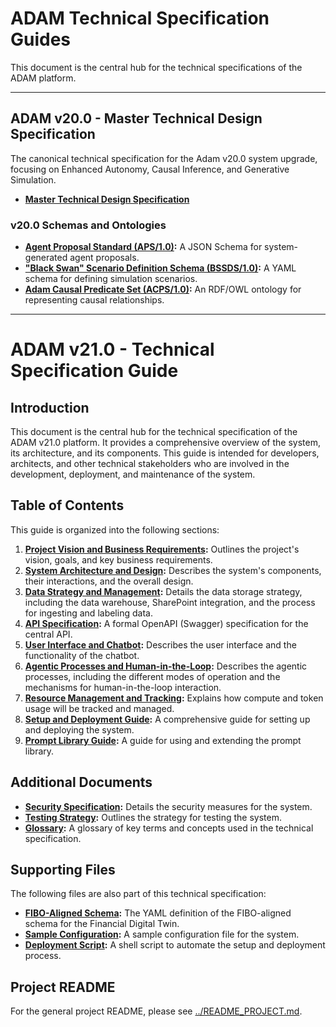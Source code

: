 # ADAM Technical Specification Guides

This document is the central hub for the technical specifications of the ADAM platform.

---

## ADAM v20.0 - Master Technical Design Specification

The canonical technical specification for the Adam v20.0 system upgrade, focusing on Enhanced Autonomy, Causal Inference, and Generative Simulation.

*   **[Master Technical Design Specification](./Adam_v20.0_TECHNICAL_SPECIFICATION.md)**

### v20.0 Schemas and Ontologies
*   **[Agent Proposal Standard (APS/1.0)](./schemas/agent_proposal.schema.json):** A JSON Schema for system-generated agent proposals.
*   **["Black Swan" Scenario Definition Schema (BSSDS/1.0)](./schemas/black_swan_scenario.schema.yaml):** A YAML schema for defining simulation scenarios.
*   **[Adam Causal Predicate Set (ACPS/1.0)](./ontologies/acps.ttl):** An RDF/OWL ontology for representing causal relationships.

---

# ADAM v21.0 - Technical Specification Guide

## Introduction

This document is the central hub for the technical specification of the ADAM v21.0 platform. It provides a comprehensive overview of the system, its architecture, and its components. This guide is intended for developers, architects, and other technical stakeholders who are involved in the development, deployment, and maintenance of the system.

## Table of Contents

This guide is organized into the following sections:

1.  **[Project Vision and Business Requirements](./PROJECT_VISION.md):** Outlines the project's vision, goals, and key business requirements.
2.  **[System Architecture and Design](./ARCHITECTURE.md):** Describes the system's components, their interactions, and the overall design.
3.  **[Data Strategy and Management](./DATA_STRATEGY.md):** Details the data storage strategy, including the data warehouse, SharePoint integration, and the process for ingesting and labeling data.
4.  **[API Specification](./api_specification.yaml):** A formal OpenAPI (Swagger) specification for the central API.
5.  **[User Interface and Chatbot](./UI_AND_CHATBOT.md):** Describes the user interface and the functionality of the chatbot.
6.  **[Agentic Processes and Human-in-the-Loop](./AGENTIC_PROCESSES.md):** Describes the agentic processes, including the different modes of operation and the mechanisms for human-in-the-loop interaction.
7.  **[Resource Management and Tracking](./RESOURCE_MANAGEMENT.md):** Explains how compute and token usage will be tracked and managed.
8.  **[Setup and Deployment Guide](./SETUP_AND_DEPLOYMENT.md):** A comprehensive guide for setting up and deploying the system.
9.  **[Prompt Library Guide](./PROMPT_LIBRARY_GUIDE.md):** A guide for using and extending the prompt library.

## Additional Documents

*   **[Security Specification](./SECURITY.md):** Details the security measures for the system.
*   **[Testing Strategy](./TESTING_STRATEGY.md):** Outlines the strategy for testing the system.
*   **[Glossary](./GLOSSARY.md):** A glossary of key terms and concepts used in the technical specification.

## Supporting Files

The following files are also part of this technical specification:

*   **[FIBO-Aligned Schema](./schema_fibo.yaml):** The YAML definition of the FIBO-aligned schema for the Financial Digital Twin.
*   **[Sample Configuration](./config.sample.json):** A sample configuration file for the system.
*   **[Deployment Script](./deploy.sh):** A shell script to automate the setup and deployment process.

## Project README

For the general project README, please see [../README_PROJECT.md](../README_PROJECT.md).

